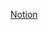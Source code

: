 [Notion](https://vargasleticia.notion.site/Frontend-Est-tico-Atividades-Aula-4-330598068e9242be955e211802d17cc1)